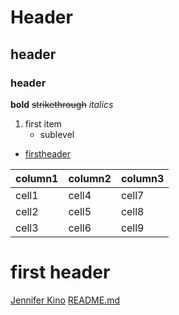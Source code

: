 # Header
## header
### header
**bold**
~~strikethrough~~
_italics_
1. first item 
    * sublevel

* [firstheader](#first-header)

column1 | column2 | column3
--------|---------|-----------
cell1 | cell4 | cell7
cell2 | cell5 | cell8
cell3 | cell6 | cell9

# first header

[Jennifer Kino](http://github.com/jenniferkino)
[README.md](./daa/README.md)